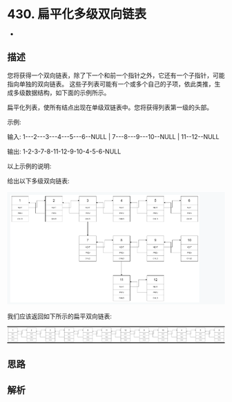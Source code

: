 # 430. 扁平化多级双向链表

- []()

## 描述

您将获得一个双向链表，除了下一个和前一个指针之外，它还有一个子指针，可能指向单独的双向链表。
这些子列表可能有一个或多个自己的子项，依此类推，生成多级数据结构，如下面的示例所示。

扁平化列表，使所有结点出现在单级双链表中。您将获得列表第一级的头部。

 

示例:

输入:
 1---2---3---4---5---6--NULL
         |
         7---8---9---10--NULL
             |
             11--12--NULL

输出:
1-2-3-7-8-11-12-9-10-4-5-6-NULL
 

以上示例的说明:

给出以下多级双向链表:

![](../../pic/2019-05-26-23-49-31.png)

我们应该返回如下所示的扁平双向链表:

![](../../pic/2019-05-26-23-50-45.png)




## 思路



## 解析



